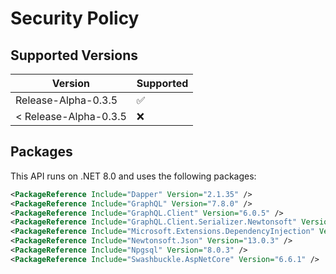# Security Policy

## Supported Versions

| Version        | Supported          |
| -------------- | ------------------ |
| Release-Alpha-0.3.5 | :white_check_mark: |
| < Release-Alpha-0.3.5 | :x:                |

## Packages

This API runs on .NET 8.0 and uses the following packages:

```xml
<PackageReference Include="Dapper" Version="2.1.35" />
<PackageReference Include="GraphQL" Version="7.8.0" />
<PackageReference Include="GraphQL.Client" Version="6.0.5" />
<PackageReference Include="GraphQL.Client.Serializer.Newtonsoft" Version="6.0.5" />
<PackageReference Include="Microsoft.Extensions.DependencyInjection" Version="8.0.0" />
<PackageReference Include="Newtonsoft.Json" Version="13.0.3" />
<PackageReference Include="Npgsql" Version="8.0.3" />
<PackageReference Include="Swashbuckle.AspNetCore" Version="6.6.1" />

